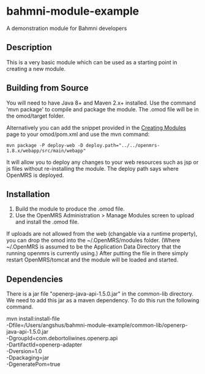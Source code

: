 bahmni-module-example
==========================

A demonstration module for Bahmni developers

Description
-----------
This is a very basic module which can be used as a starting point in creating a new module.

Building from Source
--------------------
You will need to have Java 8+ and Maven 2.x+ installed.  Use the command 'mvn package' to 
compile and package the module.  The .omod file will be in the omod/target folder.

Alternatively you can add the snippet provided in the [Creating Modules](https://wiki.openmrs.org/x/cAEr) page to your 
omod/pom.xml and use the mvn command:

    mvn package -P deploy-web -D deploy.path="../../openmrs-1.8.x/webapp/src/main/webapp"

It will allow you to deploy any changes to your web 
resources such as jsp or js files without re-installing the module. The deploy path says 
where OpenMRS is deployed.

Installation
------------
1. Build the module to produce the .omod file.
2. Use the OpenMRS Administration > Manage Modules screen to upload and install the .omod file.

If uploads are not allowed from the web (changable via a runtime property), you can drop the omod
into the ~/.OpenMRS/modules folder.  (Where ~/.OpenMRS is assumed to be the Application 
Data Directory that the running openmrs is currently using.)  After putting the file in there 
simply restart OpenMRS/tomcat and the module will be loaded and started.


Dependencies
-----------------
There is a jar file "openerp-java-api-1.5.0.jar" in the common-lib directory. We need to add this jar as a maven dependency.
To do this run the following command. 

mvn install:install-file \
   -Dfile=/Users/angshus/bahmni-module-example/common-lib/openerp-java-api-1.5.0.jar \
   -DgroupId=com.debortoliwines.openerp.api \
   -DartifactId=openerp-adapter \
   -Dversion=1.0 \
   -Dpackaging=jar \
   -DgeneratePom=true
